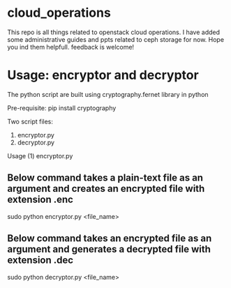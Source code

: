 # cloud_operations
This repo is all things related to openstack cloud operations. I have added some administrative guides and ppts related to ceph storage for now. Hope you ind them helpfull. feedback is welcome! 



# Usage: encryptor and decryptor
The python script are built using cryptography.fernet library in python 

Pre-requisite: 
  pip install cryptography

Two script files: 
  1. encryptor.py
  2. decryptor.py

Usage (1) encryptor.py 
  ## Below command takes a plain-text file as an argument and creates an encrypted file with extension .enc 
  sudo python encryptor.py <file_name>
  ## Below command takes an encrypted file as an argument and generates a decrypted file with extension .dec 
  sudo python decryptor.py <file_name>

